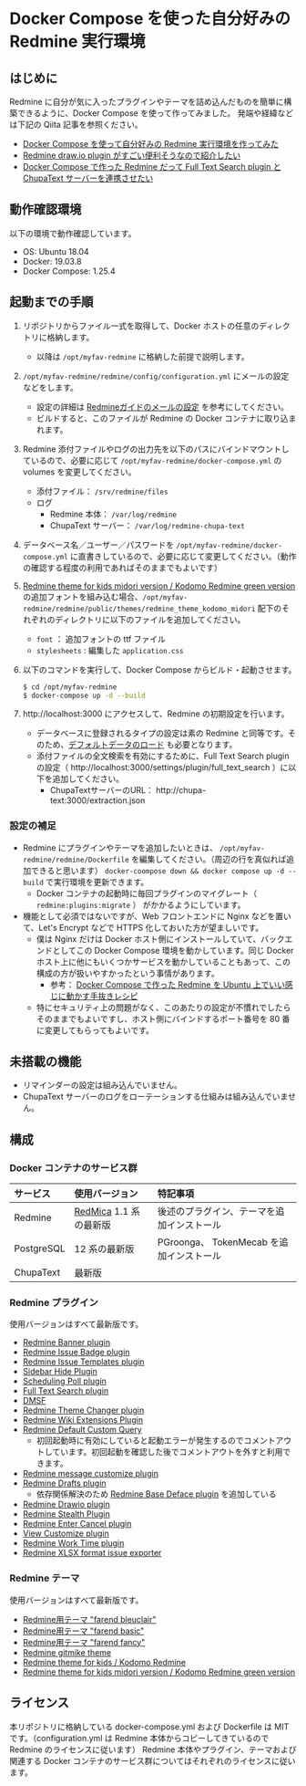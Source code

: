 # Docker Compose を使った自分好みの Redmine 実行環境

## はじめに

Redmine に自分が気に入ったプラグインやテーマを詰め込んだものを簡単に構築できるように、Docker Compose を使って作ってみました。
発端や経緯などは下記の Qiita 記事を参照ください。

* [Docker Compose を使って自分好みの Redmine 実行環境を作ってみた](https://qiita.com/juno-nishizaki/items/45ff4186feb75d512306)
* [Redmine draw.io plugin がすごい便利そうなので紹介したい](https://qiita.com/juno-nishizaki/items/f3e5f192935de01ce49b)
* [Docker Compose で作った Redmine だって Full Text Search plugin と ChupaText サーバーを連携させたい](https://qiita.com/juno-nishizaki/items/4138fd43ba22d8880a5d)

## 動作確認環境

以下の環境で動作確認しています。

* OS: Ubuntu 18.04
* Docker: 19.03.8
* Docker Compose: 1.25.4

## 起動までの手順

1. リポジトリからファイル一式を取得して、Docker ホストの任意のディレクトリに格納します。
    * 以降は `/opt/myfav-redmine` に格納した前提で説明します。
1. `/opt/myfav-redmine/redmine/config/configuration.yml` にメールの設定などをします。
    * 設定の詳細は [Redmineガイドのメールの設定](http://guide.redmine.jp/Email_Configuration/) を参考にしてください。
    * ビルドすると、このファイルが Redmine の Docker コンテナに取り込まれます。
1. Redmine 添付ファイルやログの出力先を以下のパスにバインドマウントしているので、必要に応じて `/opt/myfav-redmine/docker-compose.yml` の volumes を変更してください。
    * 添付ファイル： `/srv/redmine/files`
    * ログ
        * Redmine 本体： `/var/log/redmine`
        * ChupaText サーバー： `/var/log/redmine-chupa-text`
1. データベース名／ユーザー／パスワードを `/opt/myfav-redmine/docker-compose.yml` に直書きしているので、必要に応じて変更してください。（動作の確認する程度の利用であればそのままでもよいです）
1. [Redmine theme for kids midori version / Kodomo Redmine green version](https://github.com/akiko-pusu/redmine_theme_kodomo_midori) の追加フォントを組み込む場合、`/opt/myfav-redmine/redmine/public/themes/redmine_theme_kodomo_midori` 配下のそれぞれのディレクトリに以下のファイルを追加してください。
    * `font` ： 追加フォントの ttf ファイル
    * `stylesheets` : 編集した `application.css`
1. 以下のコマンドを実行して、Docker Compose からビルド・起動させます。

    ```bash
    $ cd /opt/myfav-redmine
    $ docker-compose up -d --build
    ```
1. http://localhost:3000 にアクセスして、Redmine の初期設定を行います。
    * データベースに登録されるタイプの設定は素の Redmine と同等です。そのため、[デフォルトデータのロード](http://redmine.jp/tech_note/first-step/admin/load_default_data/) も必要となります。
    * 添付ファイルの全文検索を有効にするために、Full Text Search plugin の設定（ http://localhost:3000/settings/plugin/full_text_search ）に以下を追加してください。
        * ChupaTextサーバーのURL： http://chupa-text:3000/extraction.json

### 設定の補足

* Redmine にプラグインやテーマを追加したいときは、 `/opt/myfav-redmine/redmine/Dockerfile` を編集してください。（周辺の行を真似れば追加できると思います） `docker-coompose down && docker compose up -d --build` で実行環境を更新できます。
    * Docker コンテナの起動時に毎回プラグインのマイグレート（ `redmine:plugins:migrate` ） がかかるようにしています。
* 機能として必須ではないですが、Web フロントエンドに Nginx などを置いて、Let's Encrypt などで HTTPS 化しておいた方が望ましいです。
    * 僕は Nginx だけは Docker ホスト側にインストールしていて、バックエンドとしてこの Docker Compose 環境を動かしています。同じ Docker ホスト上に他にもいくつかサービスを動かしていることもあって、この構成の方が扱いやすかったという事情があります。
        * 参考： [Docker Compose で作った Redmine を Ubuntu 上でいい感じに動かす手抜きレシピ](https://qiita.com/juno-nishizaki/items/30d96d1953012c6a0037)
    * 特にセキュリティ上の問題がなく、このあたりの設定が不慣れでしたらそのままでもよいですし、ホスト側にバインドするポート番号を 80 番に変更してもらってもよいです。

## 未搭載の機能

* リマインダーの設定は組み込んでいません。
* ChupaText サーバーのログをローテーションする仕組みは組み込んでいません。


## 構成

### Docker コンテナのサービス群

| サービス    |  使用バージョン | 特記事項 |
|:---|:---|:---|
| Redmine      | [RedMica](https://github.com/redmica/redmica) 1.1 系の最新版 | 後述のプラグイン、テーマを追加インストール |
| PostgreSQL   | 12 系の最新版 | PGroonga、 TokenMecab を追加インストール |
| ChupaText    | 最新版 | |

### Redmine プラグイン

使用バージョンはすべて最新版です。

* [Redmine Banner plugin](https://github.com/akiko-pusu/redmine_banner)
* [Redmine Issue Badge plugin](https://github.com/akiko-pusu/redmine_issue_badge)
* [Redmine Issue Templates plugin](https://github.com/akiko-pusu/redmine_issue_templates)
* [Sidebar Hide Plugin](https://github.com/bizyman/sidebar_hide)
* [Scheduling Poll plugin](https://github.com/cat-in-136/redmine_scheduling_poll)
* [Full Text Search plugin](https://github.com/clear-code/redmine_full_text_search)
* [DMSF](https://github.com/danmunn/redmine_dmsf)
* [Redmine Theme Changer plugin](https://github.com/haru/redmine_theme_changer)
* [Redmine Wiki Extensions Plugin](https://github.com/haru/redmine_wiki_extensions)
* [Redmine Default Custom Query](https://github.com/hidakatsuya/redmine_default_custom_query)
    * 初回起動時に有効にしていると起動エラーが発生するのでコメントアウトしています。初回起動を確認した後でコメントアウトを外すと利用できます。
* [Redmine message customize plugin](https://github.com/ishikawa999/redmine_message_customize)
* [Redmine Drafts plugin](https://github.com/jbbarth/redmine_drafts)
    * 依存関係解決のため [Redmine Base Deface plugin](https://github.com/jbbarth/redmine_base_deface) を追加している
* [Redmine Drawio plugin](https://github.com/mikitex70/redmine_drawio)
* [Redmine Stealth Plugin](https://github.com/Smile-SA/redmine_stealth)
* [Redmine Enter Cancel plugin](https://github.com/suer/redmine_enter_cancel)
* [View Customize plugin](https://github.com/onozaty/redmine-view-customize)
* [Redmine Work Time plugin](https://github.com/tkusukawa/redmine_work_time)
* [Redmine XLSX format issue exporter](https://github.com/two-pack/redmine_xlsx_format_issue_exporter)

### Redmine テーマ

使用バージョンはすべて最新版です。

* [Redmine用テーマ "farend bleuclair"](https://github.com/farend/redmine_theme_farend_bleuclair)
* [Redmine用テーマ "farend basic"](https://github.com/farend/redmine_theme_farend_basic)
* [Redmine用テーマ "farend fancy"](https://github.com/farend/redmine_theme_farend_fancy)
* [Redmine gitmike theme](https://github.com/makotokw/redmine-theme-gitmike)
* [Redmine theme for kids / Kodomo Redmine](https://github.com/akiko-pusu/redmine_theme_kodomo)
* [Redmine theme for kids midori version / Kodomo Redmine green version](https://github.com/akiko-pusu/redmine_theme_kodomo_midori) 

## ライセンス

本リポジトリに格納している docker-compose.yml および Dockerfile は MIT です。（configuration.yml は Redmine 本体からコピーしてきているので Redmine のライセンスに従います）
Redmine 本体やプラグイン、テーマおよび関連する Docker コンテナのサービス群についてはそれぞれのライセンスに従います。
